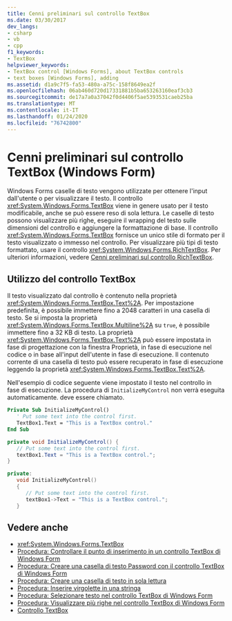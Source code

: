 ```yaml
---
title: Cenni preliminari sul controllo TextBox
ms.date: 03/30/2017
dev_langs:
- csharp
- vb
- cpp
f1_keywords:
- TextBox
helpviewer_keywords:
- TextBox control [Windows Forms], about TextBox controls
- text boxes [Windows Forms], adding
ms.assetid: d1a9c7f5-fa53-480a-a75c-158f8649ea2f
ms.openlocfilehash: 06ab460d720d17331881b5ba653263160eaf3cb3
ms.sourcegitcommit: de17a7a0a37042f0d4406f5ae5393531caeb25ba
ms.translationtype: MT
ms.contentlocale: it-IT
ms.lasthandoff: 01/24/2020
ms.locfileid: "76742800"
---
```

# <a name="textbox-control-overview-windows-forms"></a>Cenni preliminari sul controllo TextBox (Windows Form)
Windows Forms caselle di testo vengono utilizzate per ottenere l'input dall'utente o per visualizzare il testo. Il controllo <xref:System.Windows.Forms.TextBox> viene in genere usato per il testo modificabile, anche se può essere reso di sola lettura. Le caselle di testo possono visualizzare più righe, eseguire il wrapping del testo sulle dimensioni del controllo e aggiungere la formattazione di base. Il controllo <xref:System.Windows.Forms.TextBox> fornisce un unico stile di formato per il testo visualizzato o immesso nel controllo. Per visualizzare più tipi di testo formattato, usare il controllo <xref:System.Windows.Forms.RichTextBox>. Per ulteriori informazioni, vedere [Cenni preliminari sul controllo RichTextBox](richtextbox-control-overview-windows-forms.md).  
  
## <a name="working-with-the-textbox-control"></a>Utilizzo del controllo TextBox  
 Il testo visualizzato dal controllo è contenuto nella proprietà <xref:System.Windows.Forms.TextBox.Text%2A>. Per impostazione predefinita, è possibile immettere fino a 2048 caratteri in una casella di testo. Se si imposta la proprietà <xref:System.Windows.Forms.TextBox.Multiline%2A> su `true`, è possibile immettere fino a 32 KB di testo. La proprietà <xref:System.Windows.Forms.TextBox.Text%2A> può essere impostata in fase di progettazione con la finestra Proprietà, in fase di esecuzione nel codice o in base all'input dell'utente in fase di esecuzione. Il contenuto corrente di una casella di testo può essere recuperato in fase di esecuzione leggendo la proprietà <xref:System.Windows.Forms.TextBox.Text%2A>.  
  
 Nell'esempio di codice seguente viene impostato il testo nel controllo in fase di esecuzione. La procedura di `InitializeMyControl` non verrà eseguita automaticamente. deve essere chiamato.  
  
```vb  
Private Sub InitializeMyControl()  
   ' Put some text into the control first.  
   TextBox1.Text = "This is a TextBox control."  
End Sub  
```  
  
```csharp  
private void InitializeMyControl() {  
   // Put some text into the control first.  
   textBox1.Text = "This is a TextBox control.";  
}  
```  
  
```cpp  
private:  
   void InitializeMyControl()  
   {  
      // Put some text into the control first.  
      textBox1->Text = "This is a TextBox control.";  
   }  
```  
  
## <a name="see-also"></a>Vedere anche

- <xref:System.Windows.Forms.TextBox>
- [Procedura: Controllare il punto di inserimento in un controllo TextBox di Windows Form](how-to-control-the-insertion-point-in-a-windows-forms-textbox-control.md)
- [Procedura: Creare una casella di testo Password con il controllo TextBox di Windows Form](how-to-create-a-password-text-box-with-the-windows-forms-textbox-control.md)
- [Procedura: Creare una casella di testo in sola lettura](how-to-create-a-read-only-text-box-windows-forms.md)
- [Procedura: Inserire virgolette in una stringa](how-to-put-quotation-marks-in-a-string-windows-forms.md)
- [Procedura: Selezionare testo nel controllo TextBox di Windows Form](how-to-select-text-in-the-windows-forms-textbox-control.md)
- [Procedura: Visualizzare più righe nel controllo TextBox di Windows Form](how-to-view-multiple-lines-in-the-windows-forms-textbox-control.md)
- [Controllo TextBox](textbox-control-windows-forms.md)
